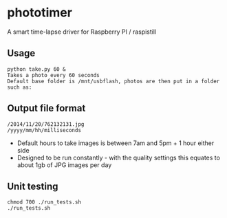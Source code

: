 phototimer
==========

A smart time-lapse driver for Raspberry PI / raspistill

Usage
-----
    python take.py 60 &
    Takes a photo every 60 seconds
    Default base folder is /mnt/usbflash, photos are then put in a folder such as:
Output file format
-----------------
    /2014/11/20/762132131.jpg
    /yyyy/mm/hh/milliseconds

* Default hours to take images is between 7am and 5pm + 1 hour either side
* Designed to be run constantly - with the quality settings this equates to about 1gb of JPG images per day

Unit testing
------------
    chmod 700 ./run_tests.sh
    ./run_tests.sh

